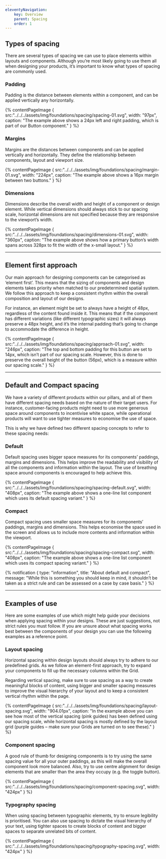 ```yaml
---
eleventyNavigation:
    key: Overview
    parent: Spacing
    order: 1
---
```

## Types of spacing

There are several types of spacing we can use to place elements within layouts and components. Although you’re most likely going to use them all when designing your products, it’s important to know what types of spacing are commonly used.

### Padding

Padding is the distance between elements within a component, and can be applied vertically any horizontally.


{% contentPageImage {
src:"../../../assets/img/foundations/spacing/spacing-01.svg",
width: "97px",
caption: "The example above shows a 24px left and right padding, which is part of our Button component."
} %}

### Margins

Margins are the distances between components and can be applied vertically and horizontally. They define the relationship between components, layout and viewport size.

{% contentPageImage {
src:"../../../assets/img/foundations/spacing/margin-01.svg",
width: "224px",
caption: "The example above shows a 16px margin between two buttons."
} %}

### Dimensions

Dimensions describe the overall width and height of a component or design element. While vertical dimensions should always stick to our spacing scale, horizontal dimensions are not specified because they are responsive to the viewport’s width.

{% contentPageImage {
src:"../../../assets/img/foundations/spacing/dimensions-01.svg",
width: "360px",
caption: "The example above shows how a primary button’s width spans across 328px to fit the width of the x-small layout."
} %}

---

## Element first approach

Our main approach for designing components can be categorised as ‘element first’. This means that the sizing of components and design elements takes priority when matched to our predetermined spatial system. We follow this approach to keep a consistent rhythm within the overall composition and layout of our designs.

For instance, an element might be set to always have a height of 48px, regardless of the content found inside it. This means that if the component has different variations (like different typographic sizes) it will always preserve a 48px height, and it’s the internal padding that’s going to change to accommodate the difference in height.

{% contentPageImage {
src:"../../../assets/img/foundations/spacing/approach-01.svg",
width: "246px",
caption: "The top and bottom padding for this button are set to 14px, which isn’t part of our spacing scale. However, this is done to preserve the overall height of the button (56px), which is a measure within our spacing scale."
} %}

---

## Default and Compact spacing

We have a variety of different products within our pillars, and all of them have different spacing needs based on the nature of their target users. For instance, customer-facing products might need to use more generous space around components to incentivise white space, while operational products will want to use tighter measures to economise the use of space.

This is why we have defined two different spacing concepts to refer to these spacing needs:

### Default

Default spacing uses bigger space measures for its components’ paddings, margins and dimensions. This helps improve the readability and visibility of all the components and information within the layout. The use of breathing space around components is encouraged to help achieve this.

{% contentPageImage {
src:"../../../assets/img/foundations/spacing/spacing-default.svg",
width: "408px",
caption: "The example above shows a one-line list component which uses its default spacing variant."
} %}

### Compact

Compact spacing uses smaller space measures for its components’ paddings, margins and dimensions. This helps economise the space used in the screen and allows us to include more contents and information within the viewport.

{% contentPageImage {
src:"../../../assets/img/foundations/spacing/spacing-compact.svg",
width: "408px",
caption: "The example above shows a one-line list component which uses its compact spacing variant."
} %}

{% notification {
type: "information",
title: "About default and compact",
message: "While this is something you should keep in mind, it shouldn’t be taken as a strict rule and can be assessed on a case by case basis."
} %}

---

## Examples of use

Here are some examples of use which might help guide your decisions when applying spacing within your designs. These are just suggestions, not strict rules you must follow. If you are unsure about what spacing works best between the components of your design you can use the following examples as a reference point.


### Layout spacing

Horizontal spacing within design layouts should always try to adhere to our predefined grids.  As we follow an element-first approach, try to expand your components to fill up the necessary columns within the Grid.

Regarding vertical spacing, make sure to use spacing as a way to create meaningful blocks of content, using bigger and smaller spacing measures to improve the visual hierarchy of your layout and to keep a consistent vertical rhythm within the page.

{% contentPageImage {
src:"../../../assets/img/foundations/spacing/layout-spacing.svg",
width: "904.01px",
caption: "In the example above you can see how most of the vertical spacing (pink guides) has been defined using our spacing scale, while horizontal spacing is mostly defined by the layout grid (purple guides – make sure your Grids are turned on to see these)."
} %}


### Component spacing

A good rule of thumb for designing components is to try using the same spacing value for all your outer paddings, as this will make the overall component look more balanced. Also, try to use centre alignment for design elements that are smaller than the area they occupy (e.g. the toggle button).

{% contentPageImage {
src:"../../../assets/img/foundations/spacing/component-spacing.svg",
width: "424px"
} %}

### Typography spacing

When using spacing between typographic elements, try to ensure legibility is prioritised. You can also use spacing to dictate the visual hierarchy of your text, using tighter spaces to create blocks of content and bigger spaces to separate unrelated bits of content.

{% contentPageImage {
src:"../../../assets/img/foundations/spacing/typography-spacing.svg",
width: "424px"
} %}
